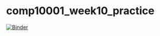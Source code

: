 # comp10001_week10_practice

[![Binder](https://mybinder.org/badge_logo.svg)](https://mybinder.org/v2/gh/jiyuc/comp10001_week10_practice/HEAD)
